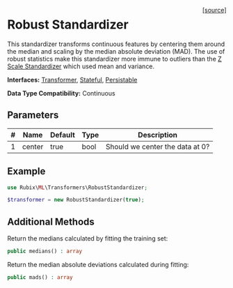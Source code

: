 <span style="float:right;"><a href="https://github.com/RubixML/ML/blob/master/src/Transformers/RobustStandardizer.php">[source]</a></span>

# Robust Standardizer
This standardizer transforms continuous features by centering them around the median and scaling by the median absolute deviation (MAD). The use of robust statistics make this standardizer more immune to outliers than the [Z Scale Standardizer](#z-scale-standardizer) which used mean and variance.

**Interfaces:** [Transformer](api.md#transformer), [Stateful](api.md#stateful), [Persistable](../persistable.md)

**Data Type Compatibility:** Continuous

## Parameters
| # | Name | Default | Type | Description | 
|---|---|---|---|---|
| 1 | center | true | bool | Should we center the data at 0? |

## Example
```php
use Rubix\ML\Transformers\RobustStandardizer;

$transformer = new RobustStandardizer(true);
```

## Additional Methods
Return the medians calculated by fitting the training set:
```php
public medians() : array
```

Return the median absolute deviations calculated during fitting:
```php
public mads() : array
```
